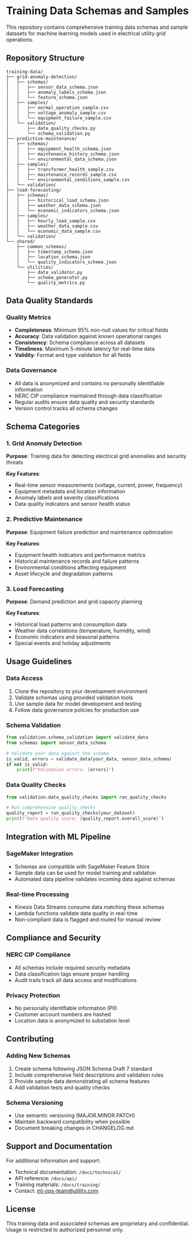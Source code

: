 # Training Data Schemas and Samples

This repository contains comprehensive training data schemas and sample datasets for machine learning models used in electrical utility grid operations.

## Repository Structure

```
training-data/
├── grid-anomaly-detection/
│   ├── schemas/
│   │   ├── sensor_data_schema.json
│   │   ├── anomaly_labels_schema.json
│   │   └── feature_schema.json
│   ├── samples/
│   │   ├── normal_operation_sample.csv
│   │   ├── voltage_anomaly_sample.csv
│   │   └── equipment_failure_sample.csv
│   └── validation/
│       ├── data_quality_checks.py
│       └── schema_validation.py
├── predictive-maintenance/
│   ├── schemas/
│   │   ├── equipment_health_schema.json
│   │   ├── maintenance_history_schema.json
│   │   └── environmental_data_schema.json
│   ├── samples/
│   │   ├── transformer_health_sample.csv
│   │   ├── maintenance_records_sample.csv
│   │   └── environmental_conditions_sample.csv
│   └── validation/
├── load-forecasting/
│   ├── schemas/
│   │   ├── historical_load_schema.json
│   │   ├── weather_data_schema.json
│   │   └── economic_indicators_schema.json
│   ├── samples/
│   │   ├── hourly_load_sample.csv
│   │   ├── weather_data_sample.csv
│   │   └── economic_data_sample.csv
│   └── validation/
└── shared/
    ├── common_schemas/
    │   ├── timestamp_schema.json
    │   ├── location_schema.json
    │   └── quality_indicators_schema.json
    └── utilities/
        ├── data_validator.py
        ├── schema_generator.py
        └── quality_metrics.py
```

## Data Quality Standards

### Quality Metrics
- **Completeness**: Minimum 95% non-null values for critical fields
- **Accuracy**: Data validation against known operational ranges
- **Consistency**: Schema compliance across all datasets
- **Timeliness**: Maximum 5-minute latency for real-time data
- **Validity**: Format and type validation for all fields

### Data Governance
- All data is anonymized and contains no personally identifiable information
- NERC CIP compliance maintained through data classification
- Regular audits ensure data quality and security standards
- Version control tracks all schema changes

## Schema Categories

### 1. Grid Anomaly Detection
**Purpose**: Training data for detecting electrical grid anomalies and security threats

**Key Features**:
- Real-time sensor measurements (voltage, current, power, frequency)
- Equipment metadata and location information
- Anomaly labels and severity classifications
- Data quality indicators and sensor health status

### 2. Predictive Maintenance
**Purpose**: Equipment failure prediction and maintenance optimization

**Key Features**:
- Equipment health indicators and performance metrics
- Historical maintenance records and failure patterns
- Environmental conditions affecting equipment
- Asset lifecycle and degradation patterns

### 3. Load Forecasting
**Purpose**: Demand prediction and grid capacity planning

**Key Features**:
- Historical load patterns and consumption data
- Weather data correlations (temperature, humidity, wind)
- Economic indicators and seasonal patterns
- Special events and holiday adjustments

## Usage Guidelines

### Data Access
1. Clone the repository to your development environment
2. Validate schemas using provided validation tools
3. Use sample data for model development and testing
4. Follow data governance policies for production use

### Schema Validation
```python
from validation.schema_validation import validate_data
from schemas import sensor_data_schema

# Validate your data against the schema
is_valid, errors = validate_data(your_data, sensor_data_schema)
if not is_valid:
    print(f"Validation errors: {errors}")
```

### Data Quality Checks
```python
from validation.data_quality_checks import run_quality_checks

# Run comprehensive quality checks
quality_report = run_quality_checks(your_dataset)
print(f"Data quality score: {quality_report.overall_score}")
```

## Integration with ML Pipeline

### SageMaker Integration
- Schemas are compatible with SageMaker Feature Store
- Sample data can be used for model training and validation
- Automated data pipeline validates incoming data against schemas

### Real-time Processing
- Kinesis Data Streams consume data matching these schemas
- Lambda functions validate data quality in real-time
- Non-compliant data is flagged and routed for manual review

## Compliance and Security

### NERC CIP Compliance
- All schemas include required security metadata
- Data classification tags ensure proper handling
- Audit trails track all data access and modifications

### Privacy Protection
- No personally identifiable information (PII)
- Customer account numbers are hashed
- Location data is anonymized to substation level

## Contributing

### Adding New Schemas
1. Create schema following JSON Schema Draft 7 standard
2. Include comprehensive field descriptions and validation rules
3. Provide sample data demonstrating all schema features
4. Add validation tests and quality checks

### Schema Versioning
- Use semantic versioning (MAJOR.MINOR.PATCH)
- Maintain backward compatibility when possible
- Document breaking changes in CHANGELOG.md

## Support and Documentation

For additional information and support:
- Technical documentation: `/docs/technical/`
- API reference: `/docs/api/`
- Training materials: `/docs/training/`
- Contact: ml-ops-team@utility.com

## License

This training data and associated schemas are proprietary and confidential. 
Usage is restricted to authorized personnel only.